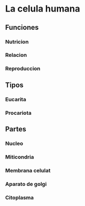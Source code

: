 # La celula humana
## Funciones
### Nutricion
### Relacion
### Reproduccion

## Tipos
### Eucarita
### Procariota

## Partes
### Nucleo
### Miticondria
### Membrana celulat
### Aparato de golgi
### Citoplasma
